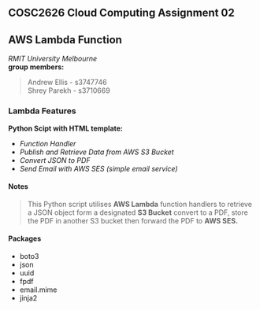 ## COSC2626 Cloud Computing Assignment 02

## AWS Lambda Function

*RMIT University Melbourne*
<br>**group members:**
> Andrew Ellis - s3747746
<br>Shrey Parekh - s3710669

### Lambda Features
**Python Scipt with HTML template:** 
+ *Function Handler*
+ *Publish and Retrieve Data from AWS S3 Bucket*
+ *Convert JSON to PDF*
+ *Send Email with AWS SES (simple email service)*

#### Notes
>This Python script utilises **AWS Lambda** function handlers to retrieve a JSON object form a designated **S3 Bucket** convert to a PDF, store the PDF in another S3 bucket then forward the PDF to **AWS SES.** 

#### Packages
- boto3
- json
- uuid
- fpdf
- email.mime
- jinja2
